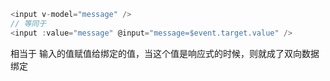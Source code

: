 ```js
<input v-model="message" />
// 等同于
<input :value="message" @input="message=$event.target.value" />
```
相当于 输入的值赋值给绑定的值，当这个值是响应式的时候，则就成了双向数据绑定